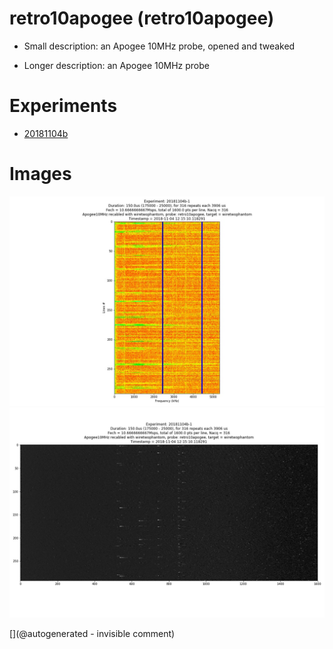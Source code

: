 # retro10apogee (retro10apogee)

* Small description: an Apogee 10MHz probe, opened and tweaked

* Longer description: an Apogee 10MHz probe

# Experiments

* [20181104b](/include/experiments/auto/20181104b.md)


# Images

![](/matty/20181104b/images/Spectrum_20181104b-1.jpg)
![](/matty/20181104b/images/2DArray_20181104b-1.jpg)




[](@autogenerated - invisible comment)
